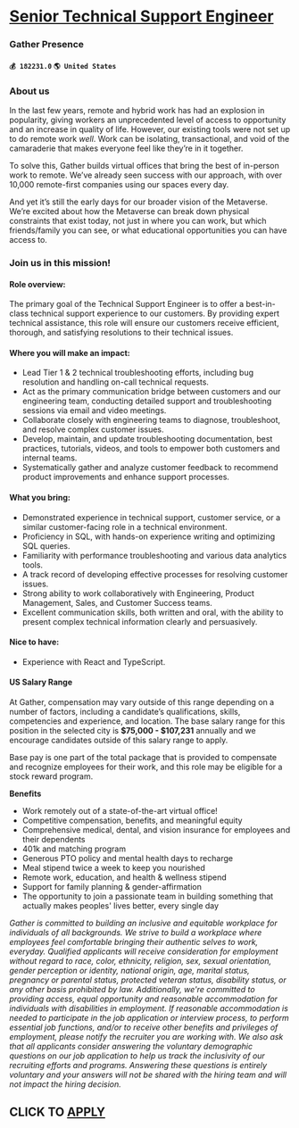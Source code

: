 # [Senior Technical Support Engineer](https://www.remotewlb.com/apply/senior-technical-support-engineer-61696)  
### Gather Presence  
#### `💰 182231.0` `🌎 United States`  

### About us

In the last few years, remote and hybrid work has had an explosion in popularity, giving workers an unprecedented level of access to opportunity and an increase in quality of life. However, our existing tools were not set up to do remote work _well_. Work can be isolating, transactional, and void of the camaraderie that makes everyone feel like they’re in it together.

To solve this, Gather builds virtual offices that bring the best of in-person work to remote. We’ve already seen success with our approach, with over 10,000 remote-first companies using our spaces every day.

And yet it’s still the early days for our broader vision of the Metaverse. We’re excited about how the Metaverse can break down physical constraints that exist today, not just in where you can work, but which friends/family you can see, or what educational opportunities you can have access to.

### Join us in this mission!

####  **Role overview:**

The primary goal of the Technical Support Engineer is to offer a best-in-class technical support experience to our customers. By providing expert technical assistance, this role will ensure our customers receive efficient, thorough, and satisfying resolutions to their technical issues.

####  **Where you will make an impact:**

  * Lead Tier 1 & 2 technical troubleshooting efforts, including bug resolution and handling on-call technical requests.
  * Act as the primary communication bridge between customers and our engineering team, conducting detailed support and troubleshooting sessions via email and video meetings.
  * Collaborate closely with engineering teams to diagnose, troubleshoot, and resolve complex customer issues.
  * Develop, maintain, and update troubleshooting documentation, best practices, tutorials, videos, and tools to empower both customers and internal teams.
  * Systematically gather and analyze customer feedback to recommend product improvements and enhance support processes.

#### **What you bring:**

  * Demonstrated experience in technical support, customer service, or a similar customer-facing role in a technical environment.
  * Proficiency in SQL, with hands-on experience writing and optimizing SQL queries.
  * Familiarity with performance troubleshooting and various data analytics tools.
  * A track record of developing effective processes for resolving customer issues.
  * Strong ability to work collaboratively with Engineering, Product Management, Sales, and Customer Success teams.
  * Excellent communication skills, both written and oral, with the ability to present complex technical information clearly and persuasively.

#### **Nice to have:**

  * Experience with React and TypeScript.

####  **US Salary Range**

At Gather, compensation may vary outside of this range depending on a number of factors, including a candidate’s qualifications, skills, competencies and experience, and location. The base salary range for this position in the selected city is **$75,000 - $107,231** annually and we encourage candidates outside of this salary range to apply.

Base pay is one part of the total package that is provided to compensate and recognize employees for their work, and this role may be eligible for a stock reward program.

 **Benefits**

  * Work remotely out of a state-of-the-art virtual office!
  * Competitive compensation, benefits, and meaningful equity
  * Comprehensive medical, dental, and vision insurance for employees and their dependents
  * 401k and matching program
  * Generous PTO policy and mental health days to recharge
  * Meal stipend twice a week to keep you nourished
  * Remote work, education, and health & wellness stipend
  * Support for family planning & gender-affirmation
  * The opportunity to join a passionate team in building something that actually makes peoples' lives better, every single day

_Gather is committed to building an inclusive and equitable workplace for individuals of all backgrounds. We strive to build a workplace where employees feel comfortable bringing their authentic selves to work, everyday. Qualified applicants will receive consideration for employment without regard to race, color, ethnicity, religion, sex, sexual orientation, gender perception or identity, national origin, age, marital status, pregnancy or parental status, protected veteran status, disability status, or any other basis prohibited by law. Additionally, we're committed to providing access, equal opportunity and reasonable accommodation for individuals with disabilities in employment. If reasonable accommodation is needed to participate in the job application or interview process, to perform essential job functions, and/or to receive other benefits and privileges of employment, please notify the recruiter you are working with. We also ask that all applicants consider answering the
voluntary demographic questions on our job application to help us track the inclusivity of our recruiting efforts and programs. Answering these questions is entirely voluntary and your answers will not be shared with the hiring team and will not impact the hiring decision._

  
## CLICK TO [APPLY](https://www.remotewlb.com/apply/senior-technical-support-engineer-61696)

